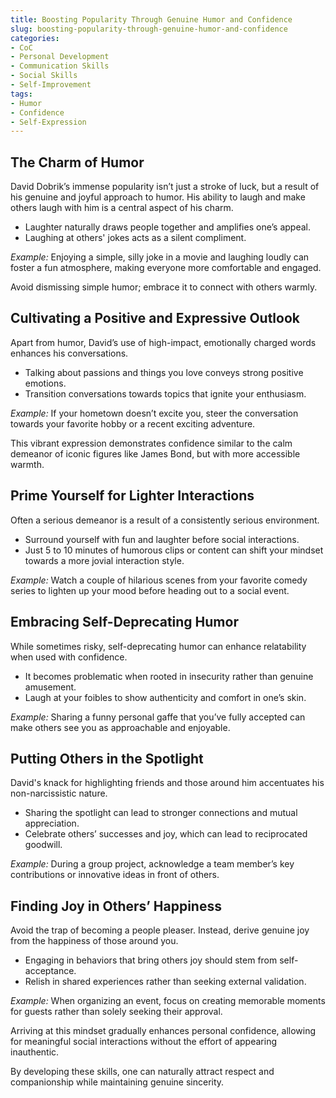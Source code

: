 ```yaml
---
title: Boosting Popularity Through Genuine Humor and Confidence
slug: boosting-popularity-through-genuine-humor-and-confidence
categories:
- CoC
- Personal Development
- Communication Skills
- Social Skills
- Self-Improvement
tags:
- Humor
- Confidence
- Self-Expression
---
```


## The Charm of Humor

David Dobrik’s immense popularity isn’t just a stroke of luck, but a result of his genuine and joyful approach to humor. His ability to laugh and make others laugh with him is a central aspect of his charm.

- Laughter naturally draws people together and amplifies one’s appeal.
- Laughing at others' jokes acts as a silent compliment.

*Example:* Enjoying a simple, silly joke in a movie and laughing loudly can foster a fun atmosphere, making everyone more comfortable and engaged.

Avoid dismissing simple humor; embrace it to connect with others warmly.

## Cultivating a Positive and Expressive Outlook

Apart from humor, David’s use of high-impact, emotionally charged words enhances his conversations.

- Talking about passions and things you love conveys strong positive emotions.
- Transition conversations towards topics that ignite your enthusiasm.

*Example:* If your hometown doesn’t excite you, steer the conversation towards your favorite hobby or a recent exciting adventure.

This vibrant expression demonstrates confidence similar to the calm demeanor of iconic figures like James Bond, but with more accessible warmth.

## Prime Yourself for Lighter Interactions

Often a serious demeanor is a result of a consistently serious environment.

- Surround yourself with fun and laughter before social interactions.
- Just 5 to 10 minutes of humorous clips or content can shift your mindset towards a more jovial interaction style.

*Example:* Watch a couple of hilarious scenes from your favorite comedy series to lighten up your mood before heading out to a social event.

## Embracing Self-Deprecating Humor

While sometimes risky, self-deprecating humor can enhance relatability when used with confidence.

- It becomes problematic when rooted in insecurity rather than genuine amusement.
- Laugh at your foibles to show authenticity and comfort in one’s skin.

*Example:* Sharing a funny personal gaffe that you’ve fully accepted can make others see you as approachable and enjoyable.

## Putting Others in the Spotlight

David's knack for highlighting friends and those around him accentuates his non-narcissistic nature.

- Sharing the spotlight can lead to stronger connections and mutual appreciation.
- Celebrate others’ successes and joy, which can lead to reciprocated goodwill.

*Example:* During a group project, acknowledge a team member’s key contributions or innovative ideas in front of others.

## Finding Joy in Others’ Happiness

Avoid the trap of becoming a people pleaser. Instead, derive genuine joy from the happiness of those around you.

- Engaging in behaviors that bring others joy should stem from self-acceptance.
- Relish in shared experiences rather than seeking external validation.

*Example:* When organizing an event, focus on creating memorable moments for guests rather than solely seeking their approval.

Arriving at this mindset gradually enhances personal confidence, allowing for meaningful social interactions without the effort of appearing inauthentic.

By developing these skills, one can naturally attract respect and companionship while maintaining genuine sincerity.
